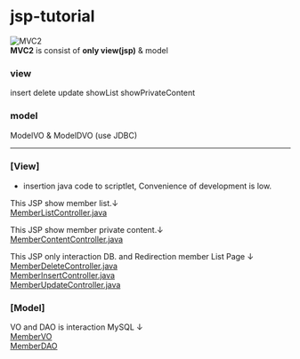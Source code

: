 # jsp-tutorial
![MVC2](https://user-images.githubusercontent.com/70089259/132357704-02077372-9fec-4d85-b44d-5e0ae8a4fa66.png)  
**MVC2** is consist of **only view(jsp)** & model 

### view
insert delete update showList showPrivateContent
### model
ModelVO & ModelDVO (use JDBC)

---
### [View]
* insertion java code to scriptlet, Convenience of development is low. 
 
This JSP show member list.↓       
[MemberListController.java](https://github.com/moo-on/jsp-tutorial/blob/MVC2/WebContent/member/memberList.jsp)  

This JSP show member private content.↓     
[MemberContentController.java](https://github.com/moo-on/jsp-tutorial/blob/MVC2/WebContent/member/memberContent.jsp)   

This JSP only interaction DB. and Redirection member List Page ↓  
[MemberDeleteController.java](https://github.com/moo-on/jsp-tutorial/blob/MVC2/WebContent/member/memberDelete.jsp)  
[MemberInsertController.java](https://github.com/moo-on/jsp-tutorial/blob/MVC2/WebContent/member/memberInsert.jsp)  
[MemberUpdateController.java](https://github.com/moo-on/jsp-tutorial/blob/MVC2/WebContent/member/memberUpdate.jsp)  

### [Model]
VO and DAO is interaction MySQL ↓  
[MemberVO](https://github.com/moo-on/jsp-tutorial/blob/MVC2/src/com/web/model/MemberVO.java)   
[MemberDAO](https://github.com/moo-on/jsp-tutorial/blob/MVC2/src/com/web/model/MemberDAO.java)  

